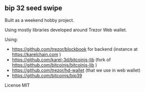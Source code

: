 bip 32 seed swipe
---

Built as a weekend hobby project.

Using mostly libraries developed around Trezor Web wallet.

Using:
* https://github.com/trezor/blockbook for backend (instance at https://karelchain.com )
* https://github.com/karel-3d/bitcoinjs-lib (fork of https://github.com/bitcoinjs/bitcoinjs-lib )
* https://github.com/trezor/hd-wallet (that we use in web wallet)
* https://github.com/bitcoinjs/bip39

License MIT
